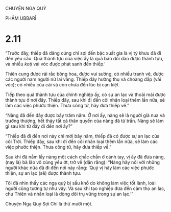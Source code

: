 CHUYỆN NGẠ QUỶ

PHẨM UBBARĪ

# 2.11

“Trước đây, thiếp đã dâng cúng chỉ sợi đến bậc xuất gia là vị tỳ khưu đã đi đến yêu cầu. Quả thành tựu của việc ấy là quả báo dồi dào được thành tựu, và nhiều _koṭi_ vải vóc được phát sanh đến thiếp.’

Thiên cung được rải rắc bông hoa, được vui sướng, có nhiều tranh vẽ, được các người nam người nữ lai vãng. Thiếp đây hưởng thụ và choàng đắp (vải vóc); có nhiều của cải và còn chưa đến lúc bị cạn kiệt.

Tiếp theo quả thành tựu của chính nghiệp ấy, có sự an lạc và thoải mái được thành tựu ở nơi đây. Thiếp đây, sau khi đi đến cõi nhân loại thêm lần nữa, sẽ làm các việc phước thiện. Thưa công tử, hãy đưa thiếp về.”

“Nàng đã đến đây được bảy trăm năm. Ở nơi ấy, nàng sẽ là người già nua và trưởng thượng, hết thảy tất cả thân quyến của nàng đã từ trần. Nàng sẽ làm gì sau khi từ đây đi đến nơi ấy?”

“Thiếp đã đi đến nơi này chỉ mới bảy năm, thiếp đã có được sự an lạc của cõi Trời. Thiếp đây, sau khi đi đến cõi nhân loại thêm lần nữa, sẽ làm các việc phước thiện. Thưa công tử, hãy đưa thiếp về.”

Sau khi đã nắm lấy nàng một cách chắc chắn ở cánh tay, vị ấy đã đưa nàng, (nay là) bà lão vô cùng yếu ớt, trở về (dặn rằng): “Nàng hãy nói với những người khác nữa đã đi đến nơi này rằng: ‘Quý vị hãy làm các việc phước thiện, sự an lạc (sẽ) được thành tựu.

Tôi đã nhìn thấy các ngạ quỷ bị sầu khổ do không làm việc tốt lành, loài người cũng tương tự như vậy. Và sau khi tạo nghiệp đưa đến cảm thọ an lạc, chư Thiên và nhân loại là dòng dõi trụ vững trong sự an lạc.’”

Chuyện Ngạ Quỷ Sợi Chỉ là thứ mười một.
